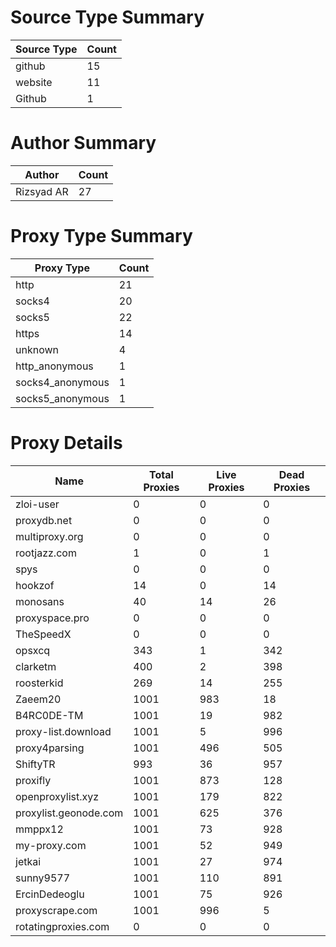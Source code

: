 # Source Type Summary

| Source Type | Count |
|-------------|-------|
| github | 15 |
| website | 11 |
| Github | 1 |


# Author Summary

| Author | Count |
|--------|-------|
| Rizsyad AR | 27 |


# Proxy Type Summary

| Proxy Type | Count |
|------------|-------|
| http | 21 |
| socks4 | 20 |
| socks5 | 22 |
| https | 14 |
| unknown | 4 |
| http_anonymous | 1 |
| socks4_anonymous | 1 |
| socks5_anonymous | 1 |


# Proxy Details

| Name | Total Proxies | Live Proxies | Dead Proxies |
|------|---------------|--------------|---------------|
| zloi-user | 0 | 0 | 0 |
| proxydb.net | 0 | 0 | 0 |
| multiproxy.org | 0 | 0 | 0 |
| rootjazz.com | 1 | 0 | 1 |
| spys | 0 | 0 | 0 |
| hookzof | 14 | 0 | 14 |
| monosans | 40 | 14 | 26 |
| proxyspace.pro | 0 | 0 | 0 |
| TheSpeedX | 0 | 0 | 0 |
| opsxcq | 343 | 1 | 342 |
| clarketm | 400 | 2 | 398 |
| roosterkid | 269 | 14 | 255 |
| Zaeem20 | 1001 | 983 | 18 |
| B4RC0DE-TM | 1001 | 19 | 982 |
| proxy-list.download | 1001 | 5 | 996 |
| proxy4parsing | 1001 | 496 | 505 |
| ShiftyTR | 993 | 36 | 957 |
| proxifly | 1001 | 873 | 128 |
| openproxylist.xyz | 1001 | 179 | 822 |
| proxylist.geonode.com | 1001 | 625 | 376 |
| mmppx12 | 1001 | 73 | 928 |
| my-proxy.com | 1001 | 52 | 949 |
| jetkai | 1001 | 27 | 974 |
| sunny9577 | 1001 | 110 | 891 |
| ErcinDedeoglu | 1001 | 75 | 926 |
| proxyscrape.com | 1001 | 996 | 5 |
| rotatingproxies.com | 0 | 0 | 0 |
